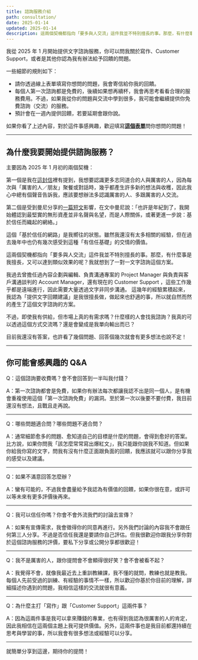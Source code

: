 ```yaml
---
title: 諮詢服務介紹
path: consultation/
date: 2025-01-14
updated: 2025-01-14
description: 這兩個契機都指向「要多與人交流」這件我並不特別擅長的事。那麼，有什麼事是我擅長，又可以達到類似效果的呢？我就想到了一對一文字諮詢這個方案。
---
```


我從 2025 年 1 月開始提供文字諮詢服務，你可以問我關於寫作、Customer Support，或者是其他你認為我有辦法給予回饋的問題。

一些細節的規則如下：
- 請你透過線上表單填寫你想問的問題，我會寄信給你我的回饋。
- 每個人第一次諮詢都是免費的，後續如果想再續杯，我會再思考看看合理的服務費用。不過，如果我從你的問題與交流中學到很多，我可能會繼續提供你免費諮詢（交流）的服務。
- 預計會在一週內提供回饋，若要延期會跟你說。

如果你看了上述內容，對於這件事感興趣，歡迎填寫[**這個表單**](https://airtable.com/appfm3JKQmvop1SQt/pagyqdBAXpeN8kniW/form?fbclid=IwY2xjawHzT_dleHRuA2FlbQIxMAABHdY4Xt_fjrSk05vcJ3GYEFCVdxoNZ402DAlZEXPMIBGBBEuZaoWBTGeeKw_aem_bUwXXBqzxNWkycP2hiRDGA)問你想問的問題！

---

## 為什麼我要開始提供諮詢服務？

主要因為 2025 年 1 月初的兩個契機：

第一個是我在[這封信](https://world.hey.com/mimir/a-letter-from-pj-c021bac4)裡有提到，我想要認識更多志同道合的人與厲害的人，因為每次與「厲害的人／朋友」聚餐或對話時，幾乎都產生許多新的想法與收穫，因此我心中總有個聲音告訴我，應該要想辦法多認識厲害的人、多跟厲害的人交流。

第二個是受到曼尼分享的[一篇短文](https://www.facebook.com/share/p/1EbD4Rz5pc/)影響，在文中曼尼說：「也許是年紀到了，我開始體認到最堅實的無形資產並非名聲與名望，而是人際關係，或著更進一步說：基於信任而織起的網絡。」

這個「基於信任的網路」是我嚮往的狀態。雖然我還沒有太多相關的經驗，但在過去幾年中也仍有幾次感受到這種「有信任基礎」的交情的價值。

這兩個契機都指向「要多與人交流」這件我並不特別擅長的事。那麼，有什麼事是我擅長，又可以達到類似效果的呢？我就想到了一對一文字諮詢這個方案。

我過去曾擔任過內容企劃與編輯、負責溝通專案的 Project Manager 與負責與客戶溝通談判的 Account Manager，還有現在的 Customer Support ，這些工作幾乎都是遠端進行，因此需要大量透過文字非同步溝通。 這幾年的經驗累積起來，我認為「提供文字回饋建議」是我很擅長做，做起來也舒適的事，所以就自然而然的產生了這個文字諮詢的方案。

不過，即使我有供給，但市場上真的有需求嗎？什麼樣的人會找我諮詢？我真的可以透過這個方式交流嗎？還是會變成是我單向輸出而已？

目前我還沒有答案，也許看了幾個問題、回答個幾次就會有更多想法也說不定！


---

## 你可能會感興趣的 Q&A

Q：這個諮詢要收費嗎？會不會回答到一半叫我付錢？

A：第一次諮詢都會是免費，如果你有辦法每次都讓我認不出是同一個人，是有機會重複使用這個「第一次諮詢免費」的漏洞。至於第一次以後要不要付費，我目前還沒有想法，且戰且走再說。

---

Q：哪些問題適合問？哪些問題不適合問？

A：通常細節愈多的問題、愈知道自己的目標是什麼的問題，會得到愈好的答案。比方說，如果你問我「該怎麼常常寫出爆紅文」，我只能跟你說我不知道。但如果你給我你寫的文字，問我有沒有什麼正面跟負面的回饋，我應該就可以跟你分享我的感受以及建議。

---

Q：如果不滿意回答怎麼辦？

A：蠻有可能的，不過我會盡量給予我認為有價值的回饋，如果你很在意，或許可以等未來有更多評價後再來。

---

Q：我可以信任你嗎？你會不會外流我們的討論去宣傳？

A：如果有宣傳需求，我會徵得你的同意再進行。另外我們討論的內容我不會跟任何第三人分享。不過是否信任我還是要請你自己評估。但我很歡迎你跟我分享你對於這個諮詢服務的評價，要私下分享或公開分享都很歡迎！

---

Q：我不是厲害的人，跟你提問會不會顯得很好笑？會不會被看不起？

A：我覺得不會，就像我最近去上重訓教練課，我不懂的就問，教練也就是教我。每個人先前受過的訓練、有經驗的事情不一樣，所以歡迎你基於你目前的理解，詳細描述你遇到的問題，我相信這樣的交流就很有意義。

---

Q：為什麼主打「寫作」跟「Customer Support」這兩件事？

A：因為這兩件事是我可以拿來賺錢的專業，也有得到我認為很厲害的人的肯定，因此我相信在這兩個主題上我可提供價值。另外，這兩件事也是我目前都還持續在思考與學習的事，所以我會有很多想法或經驗可以分享。

---

就簡單分享到這邊，期待你的提問！
